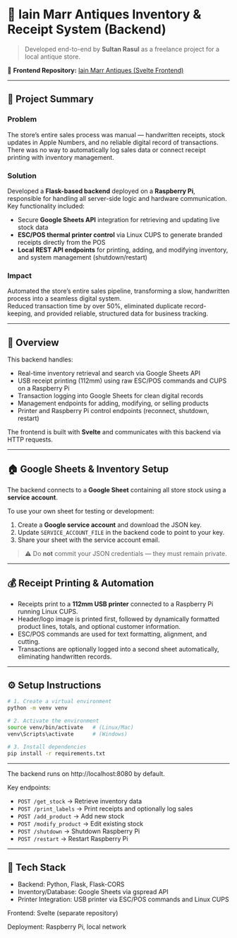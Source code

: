 # 🏺 Iain Marr Antiques Inventory & Receipt System (Backend)

> Developed end-to-end by **Sultan Rasul** as a freelance project for a local antique store.

🔗 **Frontend Repository:** [Iain Marr Antiques (Svelte Frontend)](https://github.com/sultanrasul/Iain-Marr-Antiques-Frontend)

---

## 🧩 Project Summary

### **Problem**
The store’s entire sales process was manual — handwritten receipts, stock updates in Apple Numbers, and no reliable digital record of transactions.  
There was no way to automatically log sales data or connect receipt printing with inventory management.

### **Solution**
Developed a **Flask-based backend** deployed on a **Raspberry Pi**, responsible for handling all server-side logic and hardware communication.  
Key functionality included:
- Secure **Google Sheets API** integration for retrieving and updating live stock data  
- **ESC/POS thermal printer control** via Linux CUPS to generate branded receipts directly from the POS  
- **Local REST API endpoints** for printing, adding, and modifying inventory, and system management (shutdown/restart)  

### **Impact**
Automated the store’s entire sales pipeline, transforming a slow, handwritten process into a seamless digital system.  
Reduced transaction time by over 50%, eliminated duplicate record-keeping, and provided reliable, structured data for business tracking.

---

## 🧠 Overview

This backend handles:
- Real-time inventory retrieval and search via Google Sheets API  
- USB receipt printing (112mm) using raw ESC/POS commands and CUPS on a Raspberry Pi  
- Transaction logging into Google Sheets for clean digital records  
- Management endpoints for adding, modifying, or selling products  
- Printer and Raspberry Pi control endpoints (reconnect, shutdown, restart)  

The frontend is built with **Svelte** and communicates with this backend via HTTP requests.

---

## 🏠 Google Sheets & Inventory Setup

The backend connects to a **Google Sheet** containing all store stock using a **service account**.  

To use your own sheet for testing or development:

1. Create a **Google service account** and download the JSON key.  
2. Update `SERVICE_ACCOUNT_FILE` in the backend code to point to your key.  
3. Share your sheet with the service account email.  

> ⚠️ Do **not** commit your JSON credentials — they must remain private.

---

## 💰 Receipt Printing & Automation

- Receipts print to a **112mm USB printer** connected to a Raspberry Pi running Linux CUPS.  
- Header/logo image is printed first, followed by dynamically formatted product lines, totals, and optional customer information.  
- ESC/POS commands are used for text formatting, alignment, and cutting.  
- Transactions are optionally logged into a second sheet automatically, eliminating handwritten records.

---

## ⚙️ Setup Instructions

```bash
# 1. Create a virtual environment
python -m venv venv

# 2. Activate the environment
source venv/bin/activate   # (Linux/Mac)
venv\Scripts\activate      # (Windows)

# 3. Install dependencies
pip install -r requirements.txt
```

---

The backend runs on http://localhost:8080
 by default.

Key endpoints:
- `POST /get_stock` → Retrieve inventory data
- `POST /print_labels` → Print receipts and optionally log sales
- `POST /add_product` → Add new stock
- `POST /modify_product` → Edit existing stock
- `POST /shutdown` → Shutdown Raspberry Pi
- `POST /restart` → Restart Raspberry Pi

---

## 🧰 Tech Stack
- Backend: Python, Flask, Flask-CORS
- Inventory/Database: Google Sheets via gspread API
- Printer Integration: USB printer via ESC/POS commands and Linux CUPS

Frontend: Svelte (separate repository)

Deployment: Raspberry Pi, local network
